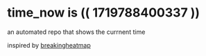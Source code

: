 # time_now is (( 1719788400337 ))

an automated repo that shows the currnent time

inspired by [breakingheatmap](https://github.com/breakingheatmap/breakingheatmap)